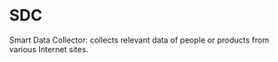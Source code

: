 # SDC
Smart Data Collector: collects relevant data of people or products from various Internet sites.
